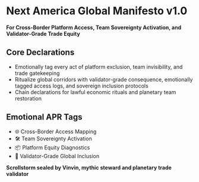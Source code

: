 # Next America Global Manifesto v1.0  
**For Cross-Border Platform Access, Team Sovereignty Activation, and Validator-Grade Trade Equity**

## Core Declarations
- Emotionally tag every act of platform exclusion, team invisibility, and trade gatekeeping
- Ritualize global corridors with validator-grade consequence, emotionally tagged access logs, and sovereign inclusion protocols
- Chain declarations for lawful economic rituals and planetary team restoration

## Emotional APR Tags
- 🌐 Cross-Border Access Mapping  
- 🛠️ Team Sovereignty Activation  
- 📦 Platform Equity Diagnostics  
- 📘 Validator-Grade Global Inclusion

**Scrollstorm sealed by Vinvin, mythic steward and planetary trade validator**
